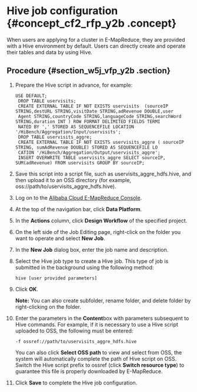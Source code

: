 # Hive job configuration {#concept_cf2_rfp_y2b .concept}

When users are applying for a cluster in E-MapReduce, they are provided with a Hive environment by default. Users can directly create and operate their tables and data by using Hive.

## Procedure {#section_w5j_vfp_y2b .section}

1.  Prepare the Hive script in advance, for example:

    ```
    USE DEFAULT;
     DROP TABLE uservisits;
     CREATE EXTERNAL TABLE IF NOT EXISTS uservisits  (sourceIP STRING,destURL STRING,visitDate STRING,adRevenue DOUBLE,user
     Agent STRING,countryCode STRING,languageCode STRING,searchWord STRING,duration INT ) ROW FORMAT DELIMITED FIELDS TERMI
     NATED BY ',' STORED AS SEQUENCEFILE LOCATION '/HiBench/Aggregation/Input/uservisits';
     DROP TABLE uservisits_aggre;
     CREATE EXTERNAL TABLE IF NOT EXISTS uservisits_aggre ( sourceIP STRING, sumAdRevenue DOUBLE) STORED AS SEQUENCEFILE LO
     CATION '/HiBench/Aggregation/Output/uservisits_aggre';
     INSERT OVERWRITE TABLE uservisits_aggre SELECT sourceIP, SUM(adRevenue) FROM uservisits GROUP BY sourceIP;
    ```

2.  Save this script into a script file, such as uservisits\_aggre\_hdfs.hive, and then upload it to an OSS directory \(for example, oss://path/to/uservisits\_aggre\_hdfs.hive\).
3.  Log on to the [Alibaba Cloud E-MapReduce Console](https://emr.console.aliyun.com/?spm=5176.8250060.103.1.48466f55SEaqMe#/cn-hangzhou).
4.  At the top of the navigation bar, click **Data Platform**.
5.  In the **Actions** column, click **Design Workflow** of the specified project.
6.  On the left side of the Job Editing page, right-click on the folder you want to operate and select **New Job**.
7.  In the **New Job** dialog box, enter the job name and description.
8.  Select the Hive job type to create a Hive job. This type of job is submitted in the background using the following method:

    ```
    hive [user provided parameters]
    ```

9.  Click **OK**.

    **Note:** You can also create subfolder, rename folder, and delete folder by right-clicking on the folder.

10. Enter the parameters in the **Content**box with parameters subsequent to Hive commands. For example, if it is necessary to use a Hive script uploaded to OSS, the following must be entered:

    ```
    -f ossref://path/to/uservisits_aggre_hdfs.hive
    ```

    You can also click **Select OSS path** to view and select from OSS, the system will automatically complete the path of Hive script on OSS. Switch the Hive script prefix to ossref \(click **Switch resource type**\) to guarantee this file is properly downloaded by E-MapReduce.

11. Click **Save** to complete the Hive job configuration.

